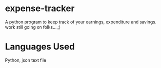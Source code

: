 # expense-tracker
A python program to keep track of your earnings, expenditure and savings.
work still going on folks....;)

# Languages Used
Python, json text file
